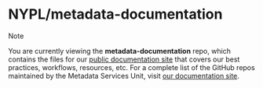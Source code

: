 # NYPL/metadata-documentation
> [!NOTE]
> You are currently viewing the **metadata-documentation** repo, which contains the files for our [public documentation site](https://nypl.github.io/metadata-documentation/) that covers our best practices, workflows, resources, etc. For a complete list of the GitHub repos maintained by the Metadata Services Unit, visit [our documentation site](https://nypl.github.io/metadata-documentation/resources/msu/#github-repos).
